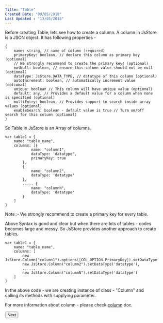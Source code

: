 ```yaml
---
Title: "Table"
Created Date: "09/05/2018"
Last Updated : "13/05/2018"
---
```


Before creating Table, lets see how to create a column. A column in JsStore is a JSON object. It has following properties -

```
{
    name: string, // name of column (required)
    primaryKey: boolean, // declare this column as primary key (optional)
    // We strongly recommend to create the primary keys (optional)
    notNull: boolean, // ensure this column value should not be null (optional)
    dataType: JsStore.DATA_TYPE, // datatype of this column (optional)
    autoIncrement: boolean, // automatically increment value (optional)
    unique: boolean // This column will have unique value (optional)
    default: any, // Provides a default value for a column when none is specified (optional)
    multiEntry: boolean, // Provides support to search inside array values (optional)
    enableSearch: boolean - default value is true // Turn on/off search for this column (optional)
}
```

So Table in JsStore is an Array of columns.

```
var table1 = {
    name: "table_name",
    columns: [{
            name: "column1",
            dataType: 'datatype',
            primaryKey: true
        },
        {
            name: "column2",
            dataType: 'datatype'
        },
        ..... {
            name: "columnN",
            dataType: 'datatype'
        }
    ]
}
```

Note :- We strongly recommend to create a primary key for every table.

Above Syntax is good and clear but when there are lots of tables - codes becomes large and messy. So JsStore provides another approach to create tables.

```
var table1 = {
    name: "table_name",
    columns: [
        new JsStore.Column("column1").options([COL_OPTION.PrimaryKey]).setDataType('datatype'),
        new JsStore.Column("column2").setDataType('datatype'),
        .....,
        new JsStore.Column("columnN").setDataType('datatype')
    ]
}
```
In the above code - we are creating instance of class - "Column" and calling its methods with supplying parameter.

For more information about column - please check [column](/tutorial/column) doc.

<p class="margin-top-40px center-align">
    <button class="btn info btnNext">Next</button>
</p>